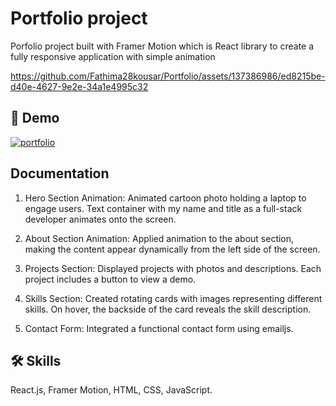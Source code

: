 
# Portfolio project

Porfolio project built with Framer Motion which is React library to create a fully responsive application with simple animation

https://github.com/Fathima28kousar/Portfolio/assets/137386986/ed8215be-d40e-4627-9e2e-34a1e4995c32

## 🔗 Demo
[![portfolio](https://img.shields.io/badge/my_portfolio-000?style=for-the-badge&logo=ko-fi&logoColor=white)](https://fathimakousar.vercel.app/)



## Documentation

1. Hero Section Animation: 
   Animated cartoon photo holding a laptop to engage users.
   Text container with my name and title as a full-stack developer animates onto the screen.

2. About Section Animation:
    Applied animation to the about section, making the content appear dynamically from the left side of the screen.

3. Projects Section:
    Displayed projects with photos and descriptions.
    Each project includes a button to view a demo.

4. Skills Section:
    Created rotating cards with images representing different skills.
    On hover, the backside of the card reveals the skill description.

5. Contact Form:
    Integrated a functional contact form using emailjs.


## 🛠 Skills
React.js, Framer Motion, HTML, CSS, JavaScript.








